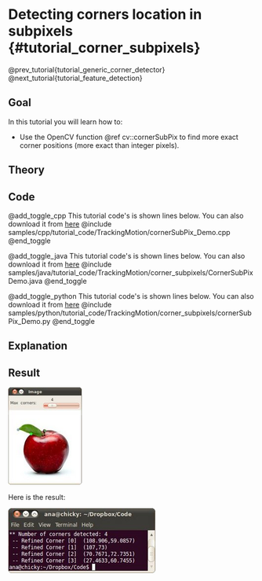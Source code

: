Detecting corners location in subpixels {#tutorial_corner_subpixels}
=======================================

@prev_tutorial{tutorial_generic_corner_detector}
@next_tutorial{tutorial_feature_detection}

Goal
----

In this tutorial you will learn how to:

-   Use the OpenCV function @ref cv::cornerSubPix to find more exact corner positions (more exact
    than integer pixels).

Theory
------

Code
----

@add_toggle_cpp
This tutorial code's is shown lines below. You can also download it from
[here](https://github.com/opencv/opencv/tree/3.4/samples/cpp/tutorial_code/TrackingMotion/cornerSubPix_Demo.cpp)
@include samples/cpp/tutorial_code/TrackingMotion/cornerSubPix_Demo.cpp
@end_toggle

@add_toggle_java
This tutorial code's is shown lines below. You can also download it from
[here](https://github.com/opencv/opencv/tree/3.4/samples/java/tutorial_code/TrackingMotion/corner_subpixels/CornerSubPixDemo.java)
@include samples/java/tutorial_code/TrackingMotion/corner_subpixels/CornerSubPixDemo.java
@end_toggle

@add_toggle_python
This tutorial code's is shown lines below. You can also download it from
[here](https://github.com/opencv/opencv/tree/3.4/samples/python/tutorial_code/TrackingMotion/corner_subpixels/cornerSubPix_Demo.py)
@include samples/python/tutorial_code/TrackingMotion/corner_subpixels/cornerSubPix_Demo.py
@end_toggle

Explanation
-----------

Result
------

![](images/Corner_Subpixels_Original_Image.jpg)

Here is the result:

![](images/Corner_Subpixels_Result.jpg)
